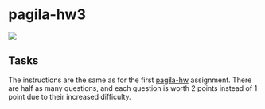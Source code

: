 # pagila-hw3
[![](https://github.com/saatvik7/pagila-hw3/workflows/tests/badge.svg)](https://github.com/saatvik7/pagila-hw3/actions?query=workflow%3Atests)

## Tasks

The instructions are the same as for the first [pagila-hw](https://github.com/mikeizbicki/pagila-hw) assignment.
There are half as many questions, and each question is worth 2 points instead of 1 point due to their increased difficulty.
